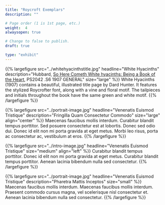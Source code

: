 ```yaml
---
title: "Roycroft Exemplars"
description: ""

# Page order (1 is 1st page, etc.)
weight:  4
alwaysopen: true

# Change to false to publish.
draft: true

type: "exhibit"
---
```


{{% largefigure src="../whitehyacinthstitle.jpg"
                headline="White Hyacinths"
                description="Hubbard, [So Here Cometh White hyacinths: Being a Book of the Heart](https://bc-primo.hosted.exlibrisgroup.com/primo-explore/fulldisplay?docid=ALMA-BC21334388030001021&context=L&vid=bclib_new&search_scope=lib_BURNS&tab=bcl_only&lang=en_US), PS2042 .S6 1907 GENERAL"
                size="large" %}}
White Hyacinths (1907) contains a beautiful, illustrated title page by Dard Hunter. It features the stylized Roycrofter font, along with a vine and floral motif. The tailpieces and initials throughout the book have the same green and white motif.
{{% /largefigure %}}

{{% largefigure src="../portrait-image.jpg"
                headline="Venenatis Euismod Tristique"
                description="Fringilla Quam Consectetur Commodo" 
                size="large" align="center" %}}
Maecenas faucibus mollis interdum. Curabitur blandit tempus porttitor. Sed posuere consectetur est at lobortis. Donec sed odio dui. Donec id elit non mi porta gravida at eget metus. Morbi leo risus, porta ac consectetur ac, vestibulum at eros.
{{% /largefigure %}}

{{% largefigure src="../intro-image.jpg"
                headline="Venenatis Euismod Tristique"
                size="medium"
                align="left" %}}
Curabitur blandit tempus porttitor. Donec id elit non mi porta gravida at eget metus. Curabitur blandit tempus porttitor. Aenean lacinia bibendum nulla sed consectetur.
{{% /largefigure %}}

{{% largefigure src="../portrait-image.jpg"
                headline="Venenatis Euismod Tristique"
                description="Pharetra Mattis Inceptos"
                size="small" %}}
Maecenas faucibus mollis interdum. Maecenas faucibus mollis interdum. Praesent commodo cursus magna, vel scelerisque nisl consectetur et. Aenean lacinia bibendum nulla sed consectetur.
{{% /largefigure %}}